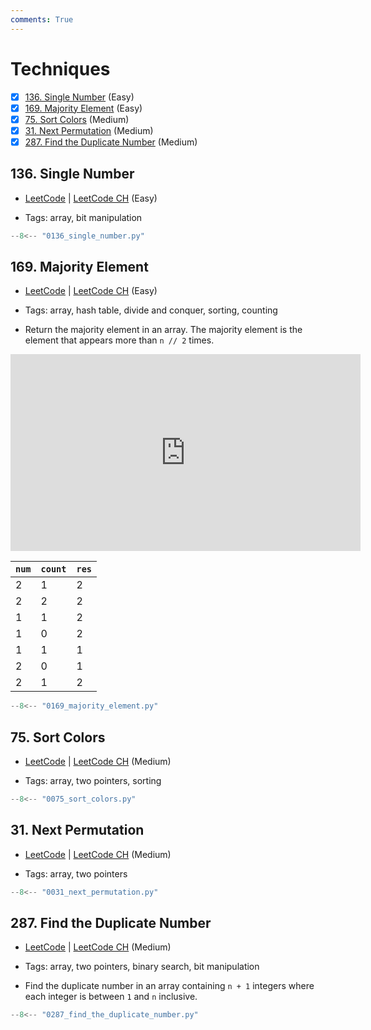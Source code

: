 ```yaml
---
comments: True
---
```


# Techniques

- [x] [136. Single Number](https://leetcode.cn/problems/single-number/) (Easy)
- [x] [169. Majority Element](https://leetcode.cn/problems/majority-element/) (Easy)
- [x] [75. Sort Colors](https://leetcode.cn/problems/sort-colors/) (Medium)
- [x] [31. Next Permutation](https://leetcode.cn/problems/next-permutation/) (Medium)
- [x] [287. Find the Duplicate Number](https://leetcode.cn/problems/find-the-duplicate-number/) (Medium)

## 136. Single Number

-   [LeetCode](https://leetcode.com/problems/single-number/) | [LeetCode CH](https://leetcode.cn/problems/single-number/) (Easy)

-   Tags: array, bit manipulation

```python title="136. Single Number - Python Solution"
--8<-- "0136_single_number.py"
```

## 169. Majority Element

-   [LeetCode](https://leetcode.com/problems/majority-element/) | [LeetCode CH](https://leetcode.cn/problems/majority-element/) (Easy)

-   Tags: array, hash table, divide and conquer, sorting, counting
-   Return the majority element in an array. The majority element is the element that appears more than `n // 2` times.

<iframe width="560" height="315" src="https://www.youtube.com/embed/7pnhv842keE?si=fBYlNfKzdkiLgkF1" title="YouTube video player" frameborder="0" allow="accelerometer; autoplay; clipboard-write; encrypted-media; gyroscope; picture-in-picture; web-share" referrerpolicy="strict-origin-when-cross-origin" allowfullscreen></iframe>

| `num` | `count` | `res` |
| ----- | ------- | ----- |
| 2     | 1       | 2     |
| 2     | 2       | 2     |
| 1     | 1       | 2     |
| 1     | 0       | 2     |
| 1     | 1       | 1     |
| 2     | 0       | 1     |
| 2     | 1       | 2     |

```python title="169. Majority Element - Python Solution"
--8<-- "0169_majority_element.py"
```

## 75. Sort Colors

-   [LeetCode](https://leetcode.com/problems/sort-colors/) | [LeetCode CH](https://leetcode.cn/problems/sort-colors/) (Medium)

-   Tags: array, two pointers, sorting

```python title="75. Sort Colors - Python Solution"
--8<-- "0075_sort_colors.py"
```

## 31. Next Permutation

-   [LeetCode](https://leetcode.com/problems/next-permutation/) | [LeetCode CH](https://leetcode.cn/problems/next-permutation/) (Medium)

-   Tags: array, two pointers

```python title="31. Next Permutation - Python Solution"
--8<-- "0031_next_permutation.py"
```

## 287. Find the Duplicate Number

-   [LeetCode](https://leetcode.com/problems/find-the-duplicate-number/) | [LeetCode CH](https://leetcode.cn/problems/find-the-duplicate-number/) (Medium)

-   Tags: array, two pointers, binary search, bit manipulation
-   Find the duplicate number in an array containing `n + 1` integers where each integer is between `1` and `n` inclusive.

```python title="287. Find the Duplicate Number - Python Solution"
--8<-- "0287_find_the_duplicate_number.py"
```
